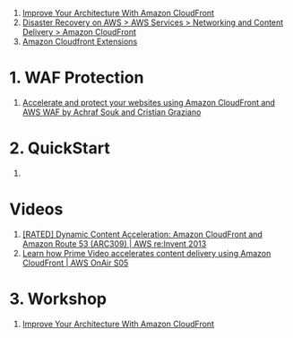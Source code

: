 
1. [Improve Your Architecture With Amazon CloudFront](https://catalog.us-east-1.prod.workshops.aws/workshops/4557215e-2a5c-4522-a69b-8d058aba088c/en-US)
2. [Disaster Recovery on AWS > AWS Services > Networking and Content Delivery > Amazon CloudFront](https://disaster-recovery.workshop.aws/en/services/networking/cloudfront.html)
3. [Amazon Cloudfront Extensions](https://awslabs.github.io/aws-cloudfront-extensions/workshop/)

# 1. WAF Protection

1. [Accelerate and protect your websites using Amazon CloudFront and AWS WAF by Achraf Souk and Cristian Graziano](https://aws.amazon.com/blogs/networking-and-content-delivery/accelerate-and-protect-your-websites-using-amazon-cloudfront-and-aws-waf/)

# 2. QuickStart

1. [](https://aws.amazon.com/cloudfront/getting-started/)

# Videos

1. [[RATED] Dynamic Content Acceleration: Amazon CloudFront and Amazon Route 53 (ARC309) | AWS re:Invent 2013](https://www.youtube.com/watch?v=UiXRVHgQ_Gg)
1. [Learn how Prime Video accelerates content delivery using Amazon CloudFront | AWS OnAir S05](https://www.youtube.com/watch?v=sy4SFaWrnbY)

# 3. Workshop

1. [Improve Your Architecture With Amazon CloudFront](https://catalog.us-east-1.prod.workshops.aws/workshops/4557215e-2a5c-4522-a69b-8d058aba088c/en-US/performance/dynamic-contents)